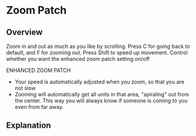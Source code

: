 # Zoom Patch

## Overview

Zoom in and out as much as you like by scrolling.
Press C for going back to default, and F for zooming out.
Press Shift to speed up movement.
Control whether you want the enhanced zoom patch setting on/off

ENHANCED ZOOM PATCH

+ Your speed is automatically adjusted when you zoom, so that you are not slow
+ Zooming will automatically get all units in that area, "spiraling" out from the center. This way you will always know if someone is coming to you even from far away.


## Explanation
